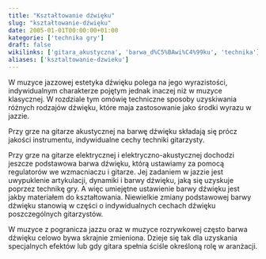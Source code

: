 ```yaml
---
title: "Kształtowanie dźwięku"
slug: "kształtowanie-dźwięku"
date: 2005-01-01T00:00:00+01:00
kategorie: ['technika gry']
draft: false
wikilinks: ['gitara_akustyczna', 'barwa_d%C5%BAwi%C4%99ku', 'technika']
aliases: ['ksztaltowanie-dzwieku']
---
```

W muzyce jazzowej estetyka dźwięku polega na jego wyrazistości,
indywidualnym charakterze pojętym jednak inaczej niż w muzyce
klasycznej. W rozdziale tym omówię techniczne sposoby uzyskiwania
różnych rodzajów dźwięku, które maja zastosowanie jako środki wyrazu w
jazzie.

Przy grze na gitarze akustycznej<!-- link nie odnosił się do niczego --> na
barwę dźwięku składają się prócz jakości instrumentu, indywidualne
cechy techniki gitarzysty.

Przy grze na gitarze elektrycznej i elektryczno-akustycznej dochodzi
jeszcze podstawowa barwa dźwięku, którą ustawiamy za pomocą regulatorów
we wzmacniaczu i gitarze. Jej zadaniem w jazzie jest uwypuklenie
artykulacji, dynamiki i barwy dźwięku<!-- link nie odnosił się do niczego -->, jaką
się uzyskuje poprzez technikę<!-- link nie odnosił się do niczego --> gry. A więc
umiejętne ustawienie barwy dźwięku jest jakby materiałem do
kształtowania. Niewielkie zmiany podstawowej barwy dźwięku stanowią w
części o indywidualnych cechach dźwięku poszczególnych gitarzystów.

W muzyce z pogranicza jazzu oraz w muzyce rozrywkowej często barwa
dźwięku celowo bywa skrajnie zmieniona. Dzieje się tak dla uzyskania
specjalnych efektów lub gdy gitara spełnia ściśle określoną rolę w
aranżacji.

